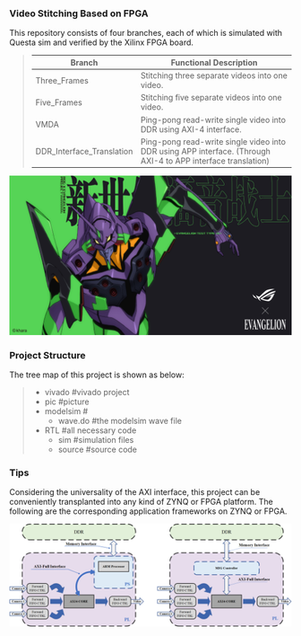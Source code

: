 ### Video Stitching Based on FPGA

This repository consists of four branches, each of which is simulated with Questa sim and verified by the Xilinx FPGA board.

> | Branch                    | Functional Description                                       |
> | ------------------------- | ------------------------------------------------------------ |
> | Three_Frames              | Stitching three separate videos into one video.              |
> | Five_Frames               | Stitching five separate videos into one video.               |
> | VMDA                      | Ping-pong read-write single video into DDR using AXI-4 interface. |
> | DDR_Interface_Translation | Ping-pong read-write single video into DDR using APP interface. (Through AXI-4 to APP interface translation) |

![outcom](pic/outcom.bmp)

### Project Structure

The tree map of this project is shown as below:

> - vivado #vivado project
> - pic #picture
> - modelsim #
>   - wave.do #the modelsim wave file
> - RTL #all necessary code
>   - sim #simulation files
>   - source #source code



### Tips

Considering the universality of the AXI interface, this project can be conveniently transplanted into any kind of ZYNQ or FPGA platform. The following are the corresponding application frameworks on ZYNQ or FPGA.

![structure](pic/structure.png)